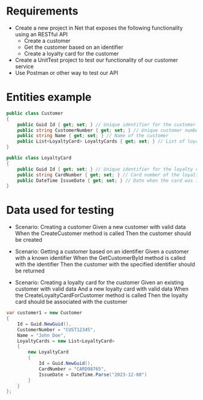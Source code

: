 # Requirements

- Create a new project in Net that exposes the following functionality using an RESTful API 
    - Create a customer
    - Get the customer based on an identifier
    - Create a loyalty card for the customer
- Create a UnitTest project to test our functionality of our customer service
- Use Postman or other way to test our API

# Entities example
```C# Example of entities
public class Customer
{
    public Guid Id { get; set; } // Unique identifier for the customer
    public string CustomerNumber { get; set; } // Unique customer number
    public string Name { get; set; } // Name of the customer
    public List<LoyaltyCard> LoyaltyCards { get; set; } // List of loyalty cards associated with the customer
}

public class LoyaltyCard
{
    public Guid Id { get; set; } // Unique identifier for the loyalty card
    public string CardNumber { get; set; } // Card number of the loyalty card
    public DateTime IssueDate { get; set; } // Date when the card was issued
}
```

# Data used for testing

- Scenario: Creating a customer
    Given a new customer with valid data
    When the CreateCustomer method is called
    Then the customer should be created

- Scenario: Getting a customer based on an identifier
    Given a customer with a known identifier
    When the GetCustomerById method is called with the identifier
    Then the customer with the specified identifier should be returned

- Scenario: Creating a loyalty card for the customer
    Given an existing customer with valid data
    And a new loyalty card with valid data
    When the CreateLoyaltyCardForCustomer method is called
    Then the loyalty card should be associated with the customer

```C#
var customer1 = new Customer
{
    Id = Guid.NewGuid(),
    CustomerNumber = "CUST12345",
    Name = "John Doe",
    LoyaltyCards = new List<LoyaltyCard>
    {
        new LoyaltyCard
        {
            Id = Guid.NewGuid(),
            CardNumber = "CARD98765",
            IssueDate = DateTime.Parse("2023-12-08")
        }
    }
};
```
